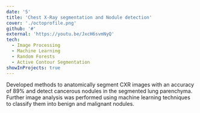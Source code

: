 ```yaml
---
date: '5'
title: 'Chest X-Ray segmentation and Nodule detection'
cover: './octoprofile.png'
github: '#'
external: 'https://youtu.be/JxcH6svmNyQ'
tech:
  - Image Processing
  - Machine Learning
  - Random Forests
  - Active Contour Segmentation
showInProjects: true
---
```



Developed methods to anatomically segment CXR images with an accuracy of 89% and detect cancerous nodules in the segmented lung parenchyma. Further image analysis was performed using machine learning techniques to classify them into benign and malignant nodules.
